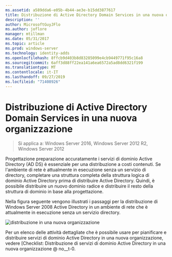 ```yaml
---
ms.assetid: a589dda6-e05b-4b44-ae3e-b15dd3877617
title: Distribuzione di Active Directory Domain Services in una nuova organizzazione
description: ''
author: MicrosoftGuyJFlo
ms.author: joflore
manager: mtillman
ms.date: 05/31/2017
ms.topic: article
ms.prod: windows-server
ms.technology: identity-adds
ms.openlocfilehash: 8ffcb9d403b8d83285099e4cb9449771f95c16a8
ms.sourcegitcommit: 6aff3d88ff22ea141a6ea6572a5ad8dd6321f199
ms.translationtype: MT
ms.contentlocale: it-IT
ms.lasthandoff: 09/27/2019
ms.locfileid: "71408926"
---
```

# <a name="deploying-ad-ds-in-a-new-organization"></a>Distribuzione di Active Directory Domain Services in una nuova organizzazione

>Si applica a: Windows Server 2016, Windows Server 2012 R2, Windows Server 2012

Progettazione preparazione accuratamente i servizi di dominio Active Directory (AD DS) è essenziale per una distribuzione a costi contenuti. Se l'ambiente di rete è attualmente in esecuzione senza un servizio di directory, completare una struttura completa della struttura logica di dominio Active Directory prima di distribuire Active Directory. Quindi, è possibile distribuire un nuovo dominio radice e distribuire il resto della struttura di dominio in base alla progettazione.  
  
Nella figura seguente vengono illustrati i passaggi per la distribuzione di Windows Server 2008 Active Directory in un ambiente di rete che è attualmente in esecuzione senza un servizio directory.  
  
![distribuzione in una nuova organizzazione](media/Deploying-AD-DS-in-a-New-Organization/daa38971-86f2-4033-9442-0cdff9ecc48f.gif)  
  
Per un elenco delle attività dettagliate che è possibile usare per pianificare e distribuire servizi di dominio Active Directory in una nuova organizzazione, vedere [Checklist: Distribuzione di servizi di dominio Active Directory in una nuova organizzazione @ no__t-0.  
  


